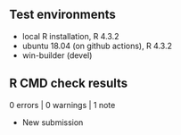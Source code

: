 ## Test environments
* local R installation, R 4.3.2
* ubuntu 18.04 (on github actions), R 4.3.2
* win-builder (devel)


## R CMD check results

0 errors | 0 warnings | 1 note

* New submission
